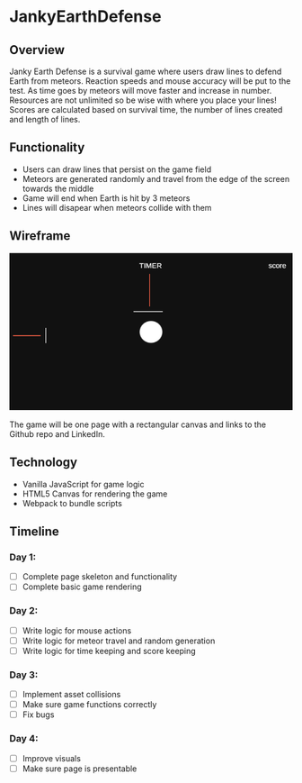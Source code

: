 # JankyEarthDefense

## Overview

Janky Earth Defense is a survival game where users draw lines to defend Earth from meteors.
Reaction speeds and mouse accuracy will be put to the test.
As time goes by meteors will move faster and increase in number.
Resources are not unlimited so be wise with where you place your lines!
Scores are calculated based on survival time, the number of lines created and length of lines.

## Functionality

- Users can draw lines that persist on the game field
- Meteors are generated randomly and travel from the edge of the screen towards the middle
- Game will end when Earth is hit by 3 meteors
- Lines will disapear when meteors collide with them

## Wireframe

![](https://github.com/elvis-yuan/JankyEarthDefense/blob/master/Wireframe.png)

The game will be one page with a rectangular canvas and links to the Github repo and LinkedIn.

## Technology

- Vanilla JavaScript for game logic
- HTML5 Canvas for rendering the game
- Webpack to bundle scripts

## Timeline

### Day 1:

- [ ] Complete page skeleton and functionality
- [ ] Complete basic game rendering

### Day 2:

- [ ] Write logic for mouse actions
- [ ] Write logic for meteor travel and random generation
- [ ] Write logic for time keeping and score keeping

### Day 3:

- [ ] Implement asset collisions
- [ ] Make sure game functions correctly
- [ ] Fix bugs

### Day 4:

- [ ] Improve visuals
- [ ] Make sure page is presentable
